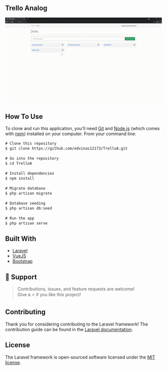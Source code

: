 ## Trello Analog
<img alt="Trello Analog" src="https://raw.githubusercontent.com/edvinas12173/TrelloAnalog-/master/Trelloanalog.gif"/>

## How To Use

To clone and run this application, you'll need [Git](https://git-scm.com/) and [Node.js](https://nodejs.org/en/) (which comes with [npm](https://www.npmjs.com/)) installed on your computer.
From your command line:

```
# Clone this repository
$ git clone https://github.com/edvinas12173/TrelloA.git

# Go into the repository
$ cd TrelloA

# Install dependencies
$ npm install

# Migrate database
$ php artisan migrate

# Database seeding
$ php artisan db:seed

# Run the app
$ php artisan serve
```

## Built With

- [Laravel](https://laravel.com/)
- [VueJS](https://vuejs.org/)
- [Bootstrap](https://getbootstrap.com/)

## 🤝 Support

> Contributions, issues, and feature requests are welcome! <br>
Give a ⭐️ if you like this project!

## Contributing

Thank you for considering contributing to the Laravel framework! The contribution guide can be found in the [Laravel documentation](https://laravel.com/docs/contributions).

## License

The Laravel framework is open-sourced software licensed under the [MIT license](https://opensource.org/licenses/MIT).

